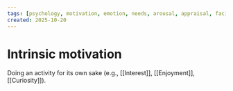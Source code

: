 ```yaml
---
tags: [psychology, motivation, emotion, needs, arousal, appraisal, facial-expression, amygdala]
created: 2025-10-20
---
```

# Intrinsic motivation

Doing an activity for its own sake (e.g., [[Interest]], [[Enjoyment]], [[Curiosity]]).

